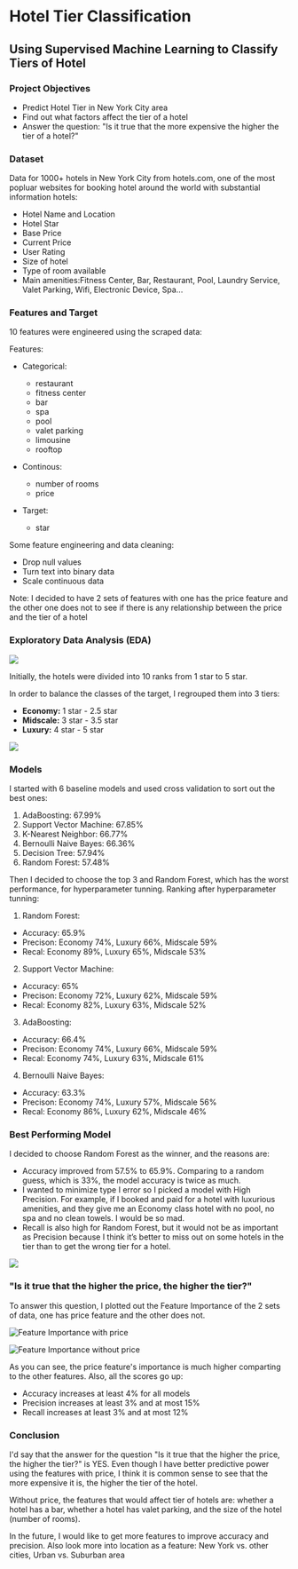 # Hotel Tier Classification
## Using Supervised Machine Learning to Classify Tiers of Hotel

### Project Objectives
- Predict Hotel Tier in New York City area
- Find out what factors affect the tier of a hotel
- Answer the question: "Is it true that the more expensive the higher the tier of a hotel?"

### Dataset
Data for 1000+ hotels in New York City from hotels.com, one of the most popluar websites for booking hotel around the world with substantial information hotels:
- Hotel Name and Location
- Hotel Star
- Base Price
- Current Price
- User Rating
- Size of hotel
- Type of room available
- Main amenities:Fitness Center, Bar, Restaurant, Pool, Laundry Service, Valet Parking, Wifi, Electronic Device, Spa...
    
### Features and Target
10 features were engineered using the scraped data:

Features:
- Categorical:
  - restaurant
  - fitness center
  - bar
  - spa
  - pool
  - valet parking
  - limousine
  - rooftop
  
- Continous:
  - number of rooms
  - price

- Target:
  - star

Some feature engineering and data cleaning: 
- Drop null values
- Turn text into binary data
- Scale continuous data


Note: I decided to have 2 sets of features with one has the price feature and the other one does not to see if there is any relationship between the price and the tier of a hotel
    
### Exploratory Data Analysis (EDA)
![](Images/hotel_star.png)

Initially, the hotels were divided into 10 ranks from 1 star to 5 star.

In order to balance the classes of the target, I regrouped them into 3 tiers:
- **Economy:** 1 star - 2.5 star
- **Midscale:** 3 star - 3.5 star
- **Luxury:** 4 star - 5 star

![](Images/hotel_tier.png)

### Models
I started with 6 baseline models and used cross validation to sort out the best ones:
1. AdaBoosting: 67.99%
2. Support Vector Machine: 67.85%
3. K-Nearest Neighbor: 66.77%
4. Bernoulli Naive Bayes: 66.36%
5. Decision Tree: 57.94%
6. Random Forest: 57.48%

Then I decided to choose the top 3 and Random Forest, which has the worst performance, for hyperparameter tunning.
Ranking after hyperparameter tunning:
1. Random Forest: 
  - Accuracy: 65.9%
  - Precison: Economy 74%, Luxury 66%, Midscale 59%
  - Recal: Economy 89%, Luxury 65%, Midscale 53%
  
2. Support Vector Machine:
  - Accuracy: 65%
  - Precison: Economy 72%, Luxury 62%, Midscale 59%
  - Recal: Economy 82%, Luxury 63%, Midscale 52%
  
3. AdaBoosting:
  - Accuracy: 66.4%
  - Precison: Economy 74%, Luxury 66%, Midscale 59%
  - Recal: Economy 74%, Luxury 63%, Midscale 61%
  
4. Bernoulli Naive Bayes:
  - Accuracy: 63.3%
  - Precison: Economy 74%, Luxury 57%, Midscale 56%
  - Recal: Economy 86%, Luxury 62%, Midscale 46%
  
### Best Performing Model
I decided to choose Random Forest as the winner, and the reasons are:
- Accuracy improved from 57.5% to 65.9%. Comparing to a random guess, which is 33%, the model accuracy is twice as much.
- I wanted to minimize type I error so I picked a model with High Precision. For example, if I booked and paid for a hotel with luxurious amenities, and they give me an Economy class hotel with no pool, no spa and no clean towels. I would be so mad. 
- Recall is also high for Random Forest, but it would not be as important as Precision because I think it’s better to miss out on some hotels in the tier than to get the wrong tier for a hotel.

![](Images/RF_confusion_matrix.png)


### "Is it true that the higher the price, the higher the tier?"
To answer this question, I plotted out the Feature Importance of the 2 sets of data, one has price feature and the other does not.

  ![Feature Importance with price](Images/feature_importance_with_price.png)
  
  ![Feature Importance without price](Images/feature_importance_without_price.png)
  
As you can see, the price feature's importance is much higher comparting to the other features. Also, all the scores go up:
- Accuracy increases at least 4% for all models
- Precision increases at least 3% and at most 15% 
- Recall increases at least 3% and at most 12%

### Conclusion

I'd say that the answer for the question "Is it true that the higher the price, the higher the tier?"  is YES. Even though I have better predictive power using the features with price, I think it is common sense to see that the more expensive it is, the higher the tier of the hotel. 

Without price, the features that would affect tier of hotels are: whether a hotel has a bar, whether a hotel has valet parking, and the size of the hotel (number of rooms).

In the future, I would like to get more features to improve accuracy and precision. Also look more into location as a feature: New York vs. other cities, Urban vs. Suburban area



  
 
  
  
  





    
 
  


